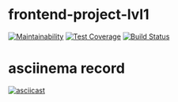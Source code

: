 # frontend-project-lvl1

[![Maintainability](https://api.codeclimate.com/v1/badges/0ba24ff7dd676bab81a7/maintainability)](https://codeclimate.com/github/annapuchkova/frontend-project-lvl1/maintainability) [![Test Coverage](https://api.codeclimate.com/v1/badges/0ba24ff7dd676bab81a7/test_coverage)](https://codeclimate.com/github/annapuchkova/frontend-project-lvl1/test_coverage) [![Build Status](https://travis-ci.org/annapuchkova/frontend-project-lvl1.svg?branch=master)](https://travis-ci.org/annapuchkova/frontend-project-lvl1)

# asciinema record
[![asciicast](https://asciinema.org/a/vml2T3H8LZy6CJQQYNKpAmpX7.svg)](https://asciinema.org/a/vml2T3H8LZy6CJQQYNKpAmpX7)